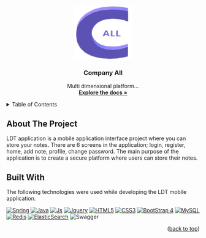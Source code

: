 <!-- PROJECT LOGO -->
<br />
<div align="center">
  <a href="https://github.com/eymeneruyar/Company-All-Project">
    <img src="image/logo.png" alt="Logo" style="background-color:white" width="150" height="140">
  </a>

  <h3 align="center">Company All </h3>

  <p align="center">
    Multi dimensional platform...
    <br />
    <a href="https://github.com/eymeneruyar/Company-All-Project"><strong>Explore the docs »</strong></a>
    <br />
  </p>
</div>

<!-- TABLE OF CONTENTS -->
<details>
  <summary>Table of Contents</summary>
  <ol>
    <li>
      <a href="#about-the-project">About The Project</a>
      <ul>
        <li><a href="#built-with">Built With</a></li>
      </ul>
    </li>
    <li>
      <a href="#getting-started">Getting Started</a>
      <ul>
        <li><a href="#installation">Installation</a></li>
      </ul>
    </li>
    <li><a href="#roadmap">Roadmap</a></li>
    <li><a href="#license">License</a></li>
    <li><a href="#contact">Contact</a></li>
  </ol>
</details>

<!-- ABOUT THE PROJECT -->
## About The Project

LDT application is a mobile application interface project where you can store your notes. There are 6 screens in the application; login, register, home, add note, profile, change password. The main purpose of the application is to create a secure platform where users can store their notes.

## Built With

The following technologies were used while developing the LDT mobile application.

[![Spring](https://img.shields.io/badge/Spring-6DB33F?style=for-the-badge&logo=spring&logoColor=white)](https://spring.io/) [![Java](https://img.shields.io/badge/Java-ED8B00?style=for-the-badge&logo=java&logoColor=white)](https://www.oracle.com/java/technologies/java8.html) [![Js](https://img.shields.io/badge/JavaScript-F7DF1E?style=for-the-badge&logo=javascript&logoColor=black)](https://www.javascript.com/) [![Jquery](https://img.shields.io/badge/jQuery-0769AD?style=for-the-badge&logo=jquery&logoColor=white)](https://jquery.com/) [![HTML5](https://img.shields.io/badge/HTML5-E34F26?style=for-the-badge&logo=html5&logoColor=white)]() [![CSS3](https://img.shields.io/badge/CSS3-1572B6?style=for-the-badge&logo=css3&logoColor=white)]() [![BootStrap 4](https://img.shields.io/badge/Bootstrap-563D7C?style=for-the-badge&logo=bootstrap&logoColor=white)](https://getbootstrap.com/) [![MySQL](https://img.shields.io/badge/MySQL-00000F?style=for-the-badge&logo=mysql&logoColor=white)]() [![Redis](https://img.shields.io/badge/redis-%23DD0031.svg?style=for-the-badge&logo=redis&logoColor=white)]() [![ElasticSearch](https://img.shields.io/badge/-ElasticSearch-005571?style=for-the-badge&logo=elasticsearch)]() ![Swagger](https://img.shields.io/badge/-Swagger-%23Clojure?style=for-the-badge&logo=swagger&logoColor=white) 

<p align="right">(<a href="#top">back to top</a>)</p>
